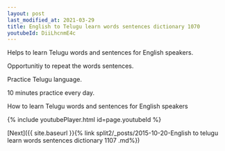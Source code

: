 ```yaml
---
layout: post
last_modified_at: 2021-03-29
title: English to Telugu learn words sentences dictionary 1070 
youtubeId: DiiLhcnmE4c
---
```

 
 
Helps to learn Telugu words and sentences for English speakers.

Opportunitiy to repeat the words sentences. 

Practice Telugu language. 
 
10 minutes practice every day. 
 
How to learn Telugu words and sentences for English speakers 
 
{% include youtubePlayer.html id=page.youtubeId %}
 
 
[Next]({{ site.baseurl }}{% link  split2/_posts/2015-10-20-English to telugu learn words sentences dictionary 1107 .md%})
 
